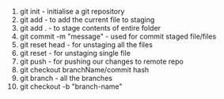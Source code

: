 1. git init - initialise a git repository 
2. git add <filename> - to add the current file to staging
3. git add . - to stage contents of entire folder
4. git commit -m "message" - used for commit staged file/files
5. git reset head - for unstaging all the files
6. git reset <filename> - for unstaging single file
7. git push - for pushing our changes to remote repo
8. git checkout branchName/commit hash
9. git branch - all the branches
10. git checkout -b "branch-name"